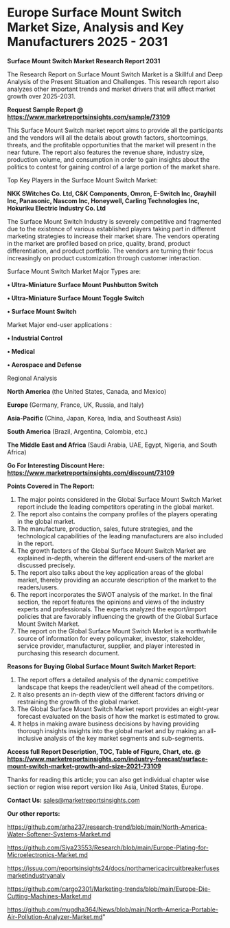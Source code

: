 # Europe Surface Mount Switch Market Size, Analysis and Key Manufacturers 2025 - 2031

<strong>Surface Mount Switch Market Research Report 2031</strong>

The Research Report on Surface Mount Switch Market is a Skillful and Deep Analysis of the Present Situation and Challenges. This research report also analyzes other important trends and market drivers that will affect market growth over 2025-2031.

<strong>Request Sample Report @ <a href=https://www.marketreportsinsights.com/sample/73109>https://www.marketreportsinsights.com/sample/73109</a></strong>

This Surface Mount Switch market report aims to provide all the participants and the vendors will all the details about growth factors, shortcomings, threats, and the profitable opportunities that the market will present in the near future. The report also features the revenue share, industry size, production volume, and consumption in order to gain insights about the politics to contest for gaining control of a large portion of the market share.

Top Key Players in the Surface Mount Switch Market:

<strong>NKK SWitches Co. Ltd, C&K Components, Omron, E-Switch Inc, Grayhill Inc, Panasonic, Nascom Inc, Honeywell, Carling Technologies Inc, Hokuriku Electric Industry Co. Ltd</strong>

The Surface Mount Switch Industry is severely competitive and fragmented due to the existence of various established players taking part in different marketing strategies to increase their market share. The vendors operating in the market are profiled based on price, quality, brand, product differentiation, and product portfolio. The vendors are turning their focus increasingly on product customization through customer interaction.

Surface Mount Switch Market Major Types are:

<strong>• Ultra-Miniature Surface Mount Pushbutton Switch

• Ultra-Miniature Surface Mount Toggle Switch

• Surface Mount Switch</strong>

Market Major end-user applications :

<strong>• Industrial Control

• Medical

• Aerospace and Defense</strong>

Regional Analysis

</u><strong><b>North America</b></strong> (the United States, Canada, and Mexico)

<strong><b>Europe </b></strong>(Germany, France, UK, Russia, and Italy)

<strong><b>Asia-Pacific</b></strong> (China, Japan, Korea, India, and Southeast Asia)

<strong><b>South America</b></strong> (Brazil, Argentina, Colombia, etc.)

<strong><b>The Middle East and Africa</b></strong> (Saudi Arabia, UAE, Egypt, Nigeria, and South Africa)

<strong>Go For Interesting Discount Here: <a href=https://www.marketreportsinsights.com/discount/73109>https://www.marketreportsinsights.com/discount/73109</a></strong>

<strong>Points Covered in The Report:</strong>
<ol>
  <li>The major points considered in the Global Surface Mount Switch Market report include the leading competitors operating in the global market.</li>
  <li>The report also contains the company profiles of the players operating in the global market.</li>
  <li>The manufacture, production, sales, future strategies, and the technological capabilities of the leading manufacturers are also included in the report.</li>
  <li>The growth factors of the Global Surface Mount Switch Market are explained in-depth, wherein the different end-users of the market are discussed precisely.</li>
  <li>The report also talks about the key application areas of the global market, thereby providing an accurate description of the market to the readers/users.</li>
  <li>The report incorporates the SWOT analysis of the market. In the final section, the report features the opinions and views of the industry experts and professionals. The experts analyzed the export/import policies that are favorably influencing the growth of the Global Surface Mount Switch Market.</li>
  <li>The report on the Global Surface Mount Switch Market is a worthwhile source of information for every policymaker, investor, stakeholder, service provider, manufacturer, supplier, and player interested in purchasing this research document.</li>
</ol>
<strong>Reasons for Buying Global Surface Mount Switch Market Report:</strong>

<ol>
  <li>The report offers a detailed analysis of the dynamic competitive landscape that keeps the reader/client well ahead of the competitors.</li>
  <li>It also presents an in-depth view of the different factors driving or restraining the growth of the global market.</li>
  <li>The Global Surface Mount Switch Market report provides an eight-year forecast evaluated on the basis of how the market is estimated to grow.</li>
  <li>It helps in making aware business decisions by having providing thorough insights insights into the global market and by making an all-inclusive analysis of the key market segments and sub-segments.</li>
</ol>
<strong>Access full Report Description, TOC, Table of Figure, Chart, etc. @ <a href=https://www.marketreportsinsights.com/industry-forecast/surface-mount-switch-market-growth-and-size-2021-73109>https://www.marketreportsinsights.com/industry-forecast/surface-mount-switch-market-growth-and-size-2021-73109</a></strong>


Thanks for reading this article; you can also get individual chapter wise section or region wise report version like Asia, United States, Europe.

<strong>Contact Us:</strong>
sales@marketreportsinsights.com

<strong>Our other reports:</strong>

<a href=https://github.com/arha237/research-trend/blob/main/North-America-Water-Softener-Systems-Market.md>https://github.com/arha237/research-trend/blob/main/North-America-Water-Softener-Systems-Market.md</a>

<a href=https://github.com/Siya23553/Research/blob/main/Europe-Plating-for-Microelectronics-Market.md>https://github.com/Siya23553/Research/blob/main/Europe-Plating-for-Microelectronics-Market.md</a>

<a href=https://issuu.com/reportsinsights24/docs/northamericacircuitbreakerfusesmarketindustryanaly>https://issuu.com/reportsinsights24/docs/northamericacircuitbreakerfusesmarketindustryanaly</a>

<a href=https://github.com/cargo2301/Marketing-trends/blob/main/Europe-Die-Cutting-Machines-Market.md>https://github.com/cargo2301/Marketing-trends/blob/main/Europe-Die-Cutting-Machines-Market.md</a>

<a href=https://github.com/mugdha364/News/blob/main/North-America-Portable-Air-Pollution-Analyzer-Market.md>https://github.com/mugdha364/News/blob/main/North-America-Portable-Air-Pollution-Analyzer-Market.md</a>"
